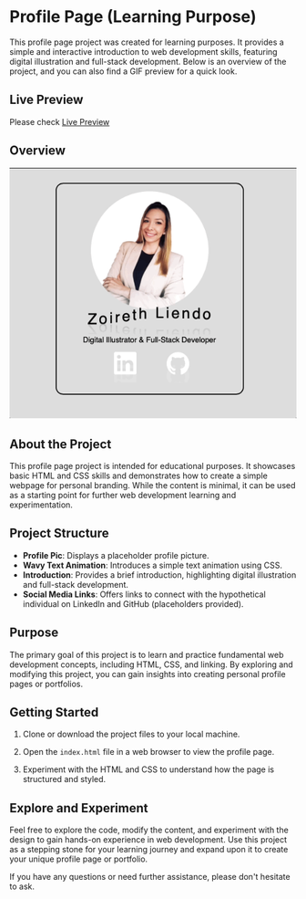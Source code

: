 # Profile Page (Learning Purpose)

This profile page project was created for learning purposes. It provides a simple and interactive introduction to web development skills, featuring digital illustration and full-stack development. Below is an overview of the project, and you can also find a GIF preview for a quick look.

## Live Preview
Please check [Live Preview](https://zoirethl.github.io/ProfileTag/)

## Overview

![Profile Page Overview](Nov-07-2023%2015-50-42.gif)

## About the Project

This profile page project is intended for educational purposes. It showcases basic HTML and CSS skills and demonstrates how to create a simple webpage for personal branding. While the content is minimal, it can be used as a starting point for further web development learning and experimentation.

## Project Structure

- **Profile Pic**: Displays a placeholder profile picture.
- **Wavy Text Animation**: Introduces a simple text animation using CSS.
- **Introduction**: Provides a brief introduction, highlighting digital illustration and full-stack development.
- **Social Media Links**: Offers links to connect with the hypothetical individual on LinkedIn and GitHub (placeholders provided).

## Purpose

The primary goal of this project is to learn and practice fundamental web development concepts, including HTML, CSS, and linking. By exploring and modifying this project, you can gain insights into creating personal profile pages or portfolios.

## Getting Started

1. Clone or download the project files to your local machine.

2. Open the `index.html` file in a web browser to view the profile page.

3. Experiment with the HTML and CSS to understand how the page is structured and styled.

## Explore and Experiment

Feel free to explore the code, modify the content, and experiment with the design to gain hands-on experience in web development. Use this project as a stepping stone for your learning journey and expand upon it to create your unique profile page or portfolio.

If you have any questions or need further assistance, please don't hesitate to ask.